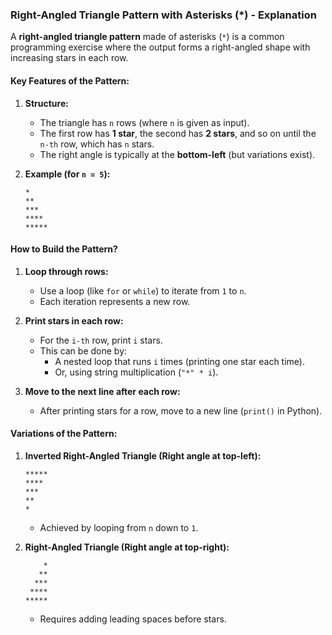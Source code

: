 ### **Right-Angled Triangle Pattern with Asterisks (*) - Explanation**  

A **right-angled triangle pattern** made of asterisks (`*`) is a common programming exercise where the output forms a right-angled shape with increasing stars in each row.  

#### **Key Features of the Pattern:**
1. **Structure:**  
   - The triangle has `n` rows (where `n` is given as input).  
   - The first row has **1 star**, the second has **2 stars**, and so on until the `n-th` row, which has `n` stars.  
   - The right angle is typically at the **bottom-left** (but variations exist).  

2. **Example (for `n = 5`):**  
   ```
   *
   **
   ***
   ****
   *****
   ```

#### **How to Build the Pattern?**
1. **Loop through rows:**  
   - Use a loop (like `for` or `while`) to iterate from `1` to `n`.  
   - Each iteration represents a new row.  

2. **Print stars in each row:**  
   - For the `i-th` row, print `i` stars.  
   - This can be done by:  
     - A nested loop that runs `i` times (printing one star each time).  
     - Or, using string multiplication (`"*" * i`).  

3. **Move to the next line after each row:**  
   - After printing stars for a row, move to a new line (`print()` in Python).  

#### **Variations of the Pattern:**
1. **Inverted Right-Angled Triangle (Right angle at top-left):**  
   ```
   *****
   ****
   ***
   **
   *
   ```
   - Achieved by looping from `n` down to `1`.  

2. **Right-Angled Triangle (Right angle at top-right):**  
   ```
       *
      **
     ***
    ****
   *****
   ```
   - Requires adding leading spaces before stars.  

